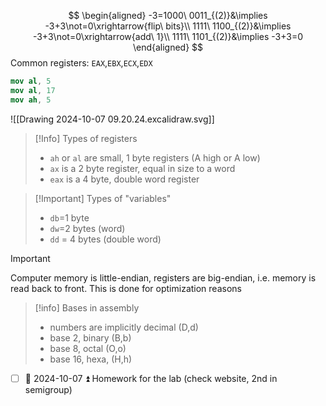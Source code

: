 
$$
\begin{aligned}
-3=1000\ 0011_{(2)}&\implies -3+3\not=0\xrightarrow{flip\ bits}\\ 
1111\ 1100_{(2)}&\implies -3+3\not=0\xrightarrow{add\ 1}\\
1111\ 1101_{(2)}&\implies -3+3=0
\end{aligned}
$$
Common registers: `EAX`,`EBX`,`ECX`,`EDX`
```nasm
mov al, 5
mov al, 17
mov ah, 5
```

![[Drawing 2024-10-07 09.20.24.excalidraw.svg]]
>[!Info] Types of registers 
> - `ah` or `al` are small, 1 byte registers (A high or A low)
> - `ax` is a 2 byte register, equal in size to a word
> - `eax` is a 4 byte, double word register

>[!Important] Types of "variables"
> - `db`=1 byte
> - `dw`=2 bytes (word)
> - `dd` = 4 bytes (double word)

>[!Important]
>Computer memory is little-endian, registers are big-endian, i.e. memory is read back to front. This is done for optimization reasons

>[!info] Bases in assembly
> - numbers are implicitly decimal (D,d)
> - base 2, binary (B,b)
> - base 8, octal (O,o)
> - base 16, hexa, (H,h)

- [ ] 📅 2024-10-07 ⏫ Homework for the lab (check website, 2nd in semigroup)